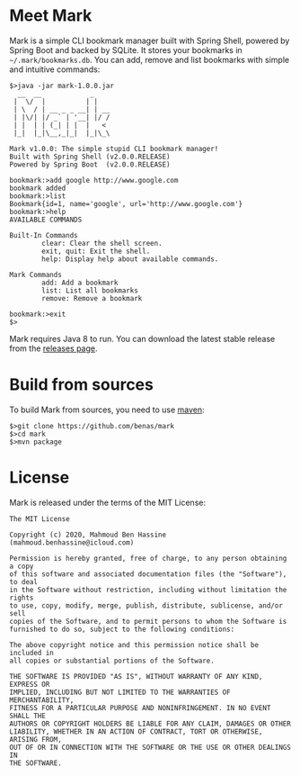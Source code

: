 # Meet Mark

Mark is a simple CLI bookmark manager built with Spring Shell, powered by Spring Boot and backed by SQLite.
It stores your bookmarks in `~/.mark/bookmarks.db`. You can add, remove and list bookmarks with simple and intuitive commands:

```
$>java -jar mark-1.0.0.jar
  __  __            _
 |  \/  |          | |
 | \  / | __ _ _ __| | __
 | |\/| |/ _` | '__| |/ /
 | |  | | (_| | |  |   <
 |_|  |_|\__,_|_|  |_|\_\

Mark v1.0.0: The simple stupid CLI bookmark manager!
Built with Spring Shell (v2.0.0.RELEASE)
Powered by Spring Boot  (v2.0.0.RELEASE)

bookmark:>add google http://www.google.com
bookmark added
bookmark:>list
Bookmark{id=1, name='google', url='http://www.google.com'}
bookmark:>help
AVAILABLE COMMANDS

Built-In Commands
        clear: Clear the shell screen.
        exit, quit: Exit the shell.
        help: Display help about available commands.

Mark Commands
        add: Add a bookmark
        list: List all bookmarks
        remove: Remove a bookmark

bookmark:>exit
$>
```

Mark requires Java 8 to run. You can download the latest stable release from the [releases page](https://github.com/benas/mark/releases).

# Build from sources

To build Mark from sources, you need to use [maven](http://maven.apache.org):

```
$>git clone https://github.com/benas/mark
$>cd mark
$>mvn package
```

# License

Mark is released under the terms of the MIT License:

```
The MIT License

Copyright (c) 2020, Mahmoud Ben Hassine (mahmoud.benhassine@icloud.com)

Permission is hereby granted, free of charge, to any person obtaining a copy
of this software and associated documentation files (the "Software"), to deal
in the Software without restriction, including without limitation the rights
to use, copy, modify, merge, publish, distribute, sublicense, and/or sell
copies of the Software, and to permit persons to whom the Software is
furnished to do so, subject to the following conditions:

The above copyright notice and this permission notice shall be included in
all copies or substantial portions of the Software.

THE SOFTWARE IS PROVIDED "AS IS", WITHOUT WARRANTY OF ANY KIND, EXPRESS OR
IMPLIED, INCLUDING BUT NOT LIMITED TO THE WARRANTIES OF MERCHANTABILITY,
FITNESS FOR A PARTICULAR PURPOSE AND NONINFRINGEMENT. IN NO EVENT SHALL THE
AUTHORS OR COPYRIGHT HOLDERS BE LIABLE FOR ANY CLAIM, DAMAGES OR OTHER
LIABILITY, WHETHER IN AN ACTION OF CONTRACT, TORT OR OTHERWISE, ARISING FROM,
OUT OF OR IN CONNECTION WITH THE SOFTWARE OR THE USE OR OTHER DEALINGS IN
THE SOFTWARE.
```
